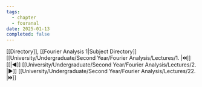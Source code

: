 ```yaml
---
tags:
  - chapter
  - fouranal
date: 2025-01-13
completed: false
---
```

[[Directory]], [[Fourier Analysis 1|Subject Directory]]
[[University/Undergraduate/Second Year/Fourier Analysis/Lectures/1. |🞀🞀]] [[|◀]] [[University/Undergraduate/Second Year/Fourier Analysis/Lectures/2. |▶]] [[University/Undergraduate/Second Year/Fourier Analysis/Lectures/22. |🞂🞂]]
# 
## 
### 